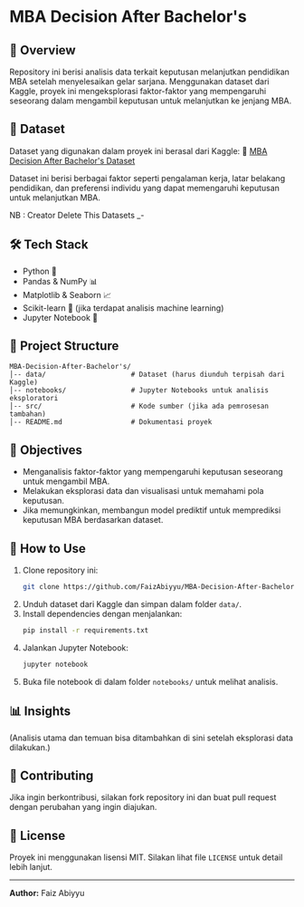 # MBA Decision After Bachelor's

## 📌 Overview

Repository ini berisi analisis data terkait keputusan melanjutkan pendidikan MBA setelah menyelesaikan gelar sarjana. Menggunakan dataset dari Kaggle, proyek ini mengeksplorasi faktor-faktor yang mempengaruhi seseorang dalam mengambil keputusan untuk melanjutkan ke jenjang MBA.

## 📂 Dataset

Dataset yang digunakan dalam proyek ini berasal dari Kaggle:
🔗 [MBA Decision After Bachelor&#39;s Dataset](https://www.kaggle.com/datasets/ashaychoudhary/dataset-mba-decision-after-bachelors/data)

Dataset ini berisi berbagai faktor seperti pengalaman kerja, latar belakang pendidikan, dan preferensi individu yang dapat memengaruhi keputusan untuk melanjutkan MBA.

NB : Creator Delete This Datasets _-

## 🛠 Tech Stack

* Python 🐍
* Pandas & NumPy 📊
* Matplotlib & Seaborn 📈
* Scikit-learn 🤖 (jika terdapat analisis machine learning)
* Jupyter Notebook 📓

## 📑 Project Structure

```
MBA-Decision-After-Bachelor's/
│-- data/                     # Dataset (harus diunduh terpisah dari Kaggle)
│-- notebooks/                # Jupyter Notebooks untuk analisis eksploratori
│-- src/                      # Kode sumber (jika ada pemrosesan tambahan)
│-- README.md                 # Dokumentasi proyek
```

## 🎯 Objectives

* Menganalisis faktor-faktor yang mempengaruhi keputusan seseorang untuk mengambil MBA.
* Melakukan eksplorasi data dan visualisasi untuk memahami pola keputusan.
* Jika memungkinkan, membangun model prediktif untuk memprediksi keputusan MBA berdasarkan dataset.

## 🚀 How to Use

1. Clone repository ini:
   ```sh
   git clone https://github.com/FaizAbiyyu/MBA-Decision-After-Bachelor-s.git
   ```
2. Unduh dataset dari Kaggle dan simpan dalam folder `data/`.
3. Install dependencies dengan menjalankan:
   ```sh
   pip install -r requirements.txt
   ```
4. Jalankan Jupyter Notebook:
   ```sh
   jupyter notebook
   ```
5. Buka file notebook di dalam folder `notebooks/` untuk melihat analisis.

## 📊 Insights

(Analisis utama dan temuan bisa ditambahkan di sini setelah eksplorasi data dilakukan.)

## 🤝 Contributing

Jika ingin berkontribusi, silakan fork repository ini dan buat pull request dengan perubahan yang ingin diajukan.

## 📝 License

Proyek ini menggunakan lisensi MIT. Silakan lihat file `LICENSE` untuk detail lebih lanjut.

---

**Author:** Faiz Abiyyu
